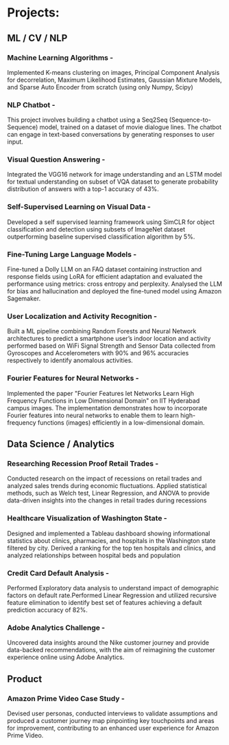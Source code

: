 # Projects:


## ML / CV / NLP 

### Machine Learning Algorithms - 
Implemented K-means clustering on images, Principal Component Analysis for decorrelation,
Maximum Likelihood Estimates, Gaussian Mixture Models, and Sparse Auto Encoder from scratch (using only Numpy, Scipy)

### NLP Chatbot - 
This project involves building a chatbot using a Seq2Seq (Sequence-to-Sequence) model, trained on a dataset of movie dialogue lines. The chatbot can engage in text-based conversations by generating responses to user input. 

### Visual Question Answering - 
Integrated the VGG16 network for image understanding and an LSTM model for textual understanding on subset of VQA dataset to generate probability distribution of answers with a top-1 accuracy of 43%.

### Self-Supervised Learning on Visual Data - 
Developed a self supervised learning framework using SimCLR for object classification and detection using subsets of ImageNet dataset outperforming baseline supervised classification algorithm by 5%.

### Fine-Tuning Large Language Models - 
Fine-tuned a Dolly LLM on an FAQ dataset containing instruction and response fields using LoRA for efficient adaptation and evaluated the performance using metrics: cross entropy and perplexity. Analysed the LLM for bias and hallucination and deployed the fine-tuned model using Amazon Sagemaker.

### User Localization and Activity Recognition - 
Built a ML pipeline combining Random Forests and Neural Network architectures to predict a smartphone user’s indoor location and activity performed based on WiFi Signal Strength and Sensor Data collected from Gyroscopes and Accelerometers with 90% and 96% accuracies respectively to identify anomalous activities.

### Fourier Features for Neural Networks - 
Implemented the paper "Fourier Features let Networks Learn High Frequency Functions in Low Dimensional Domain" on IIT Hyderabad campus images. The implementation demonstrates how to incorporate Fourier features into neural networks to enable them to learn high-frequency functions (images) efficiently in a low-dimensional domain.


## Data Science / Analytics

### Researching Recession Proof Retail Trades -
Conducted research on the impact of recessions on retail trades and analyzed sales trends during economic fluctuations. Applied statistical methods, such as Welch test, Linear Regression, and ANOVA to provide data-driven insights into the changes in retail trades during recessions

### Healthcare Visualization of Washington State - 
Designed and implemented a Tableau dashboard showing informational statistics about clinics, pharmacies, and hospitals in the Washington state filtered by city. Derived a ranking for the top ten hospitals and clinics, and analyzed relationships between hospital beds and population

### Credit Card Default Analysis - 
Performed Exploratory data analysis to understand impact of demographic factors on default rate.Performed Linear Regression and utilized recursive feature elimination to identify best set of features achieving a default prediction accuracy of 82%.

### Adobe Analytics Challenge - 
Uncovered data insights around the Nike customer journey and provide data-backed recommendations, with the aim of reimagining the customer experience online using Adobe Analytics.

## Product 

### Amazon Prime Video Case Study - 
Devised user personas, conducted interviews to validate assumptions and produced a customer journey map pinpointing key touchpoints and areas for improvement, contributing to an enhanced user experience for Amazon Prime Video.


